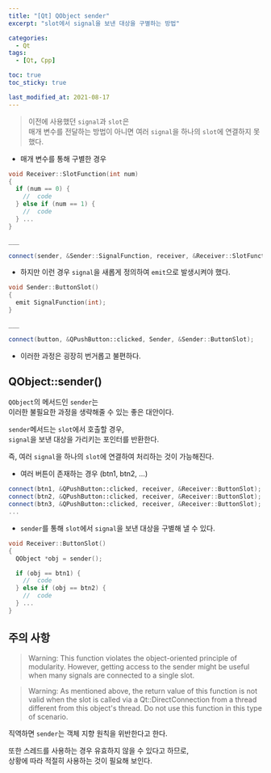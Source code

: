 ```yaml
---
title: "[Qt] QObject sender"
excerpt: "slot에서 signal을 보낸 대상을 구별하는 방법"

categories:
  - Qt
tags:
  - [Qt, Cpp]

toc: true
toc_sticky: true

last_modified_at: 2021-08-17
---
```


> 이전에 사용했던 `signal`과 `slot`은   
매개 변수를 전달하는 방법이 아니면 여러 `signal`을 하나의 `slot`에 연결하지 못했다.

* 매개 변수를 통해 구별한 경우

```cpp
void Receiver::SlotFunction(int num)
{
  if (num == 0) {
    //  code
  } else if (num == 1) {
    //  code
  } ...
}

___

connect(sender, &Sender::SignalFunction, receiver, &Receiver::SlotFunction);
```

* 하지만 이런 경우 `signal`을 새롭게 정의하여 `emit`으로 발생시켜야 했다.

```cpp
void Sender::ButtonSlot()
{
  emit SignalFunction(int);
}

___

connect(button, &QPushButton::clicked, Sender, &Sender::ButtonSlot);
```

* 이러한 과정은 굉장히 번거롭고 불편하다.

## QObject::sender()

`QObject`의 메서드인 `sender`는   
이러한 불필요한 과정을 생략해줄 수 있는 좋은 대안이다.

`sender`메서드는 `slot`에서 호출할 경우,   
`signal`을 보낸 대상을 가리키는 포인터를 반환한다.

즉, 여러 `signal`을 하나의 `slot`에 연결하여 처리하는 것이 가능해진다.

* 여러 버튼이 존재하는 경우 (btn1, btn2, ...)

```cpp
connect(btn1, &QPushButton::clicked, receiver, &Receiver::ButtonSlot);
connect(btn2, &QPushButton::clicked, receiver, &Receiver::ButtonSlot);
connect(btn3, &QPushButton::clicked, receiver, &Receiver::ButtonSlot);
...
```

* `sender`를 통해 `slot`에서 `signal`을 보낸 대상을 구별해 낼 수 있다.

```cpp
void Receiver::ButtonSlot()
{
  QObject *obj = sender();

  if (obj == btn1) {
    //  code
  } else if (obj == btn2) {
    //  code
  } ...
}
```

## 주의 사항

> Warning: This function violates the object-oriented principle of modularity. However, getting access to the sender might be useful when many signals are connected to a single slot.

> Warning: As mentioned above, the return value of this function is not valid when the slot is called via a Qt::DirectConnection from a thread different from this object's thread. Do not use this function in this type of scenario.

직역하면 `sender`는 객체 지향 원칙을 위반한다고 한다.

또한 스레드를 사용하는 경우 유효하지 않을 수 있다고 하므로,   
상황에 따라 적절히 사용하는 것이 필요해 보인다.